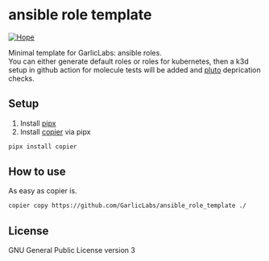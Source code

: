 # ansible role template

[![Hope](https://img.shields.io/badge/tested%20by-H%C2%AF%5C__(%E3%83%84)__%2F%C2%AFPE-green.svg)](http://www.hopedrivendevelopment.com)

Minimal template for GarlicLabs: ansible roles.  
You can either generate default roles or roles for kubernetes, then a k3d setup in github action for molecule tests will be added and [pluto](https://github.com/FairwindsOps/pluto) deprication checks.  

## Setup

1. Install [pipx](https://github.com/pypa/pipx)
2. Install [copier](https://copier.readthedocs.io/en/stable/) via pipx

```bash
pipx install copier
```

## How to use

As easy as copier is.  

```bash
copier copy https://github.com/GarlicLabs/ansible_role_template ./
```

## License

GNU General Public License version 3
